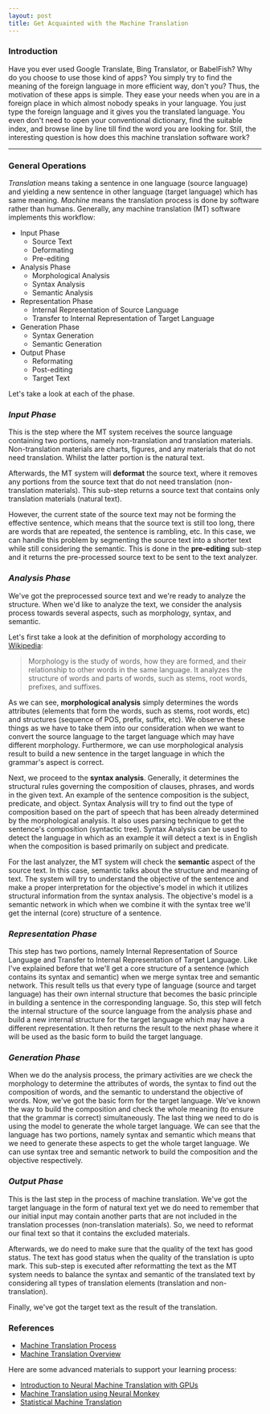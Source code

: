 ```yaml
---
layout: post
title: Get Acquainted with the Machine Translation 
---
```


### Introduction

Have you ever used Google Translate, Bing Translator, or BabelFish? Why do you choose to use those kind of apps? You simply try to find the meaning of the foreign language in more efficient way, don't you? Thus, the motivation of these apps is simple. They ease your needs when you are in a foreign place in which almost nobody speaks in your language. You just type the foreign language and it gives you the translated language. You even don't need to open your conventional dictionary, find the suitable index, and browse line by line till find the word you are looking for. Still, the interesting question is how does this machine translation software work?

-----

### General Operations

_Translation_ means taking a sentence in one language (source language) and yielding a new sentence in other language (target language) which has same meaning. _Machine_ means the translation process is done by software rather than humans. Generally, any machine translation (MT) software implements this workflow:

<ul>
	<li>Input Phase
		<ul>
			<li>Source Text</li>
			<li>Deformating</li>
			<li>Pre-editing</li>
		</ul>
	</li>
	<li>Analysis Phase
		<ul>
			<li>Morphological Analysis</li>
			<li>Syntax Analysis</li>
			<li>Semantic Analysis</li>
		</ul>
	</li>
	<li>Representation Phase
		<ul>
			<li>Internal Representation of Source Language</li>
			<li>Transfer to Internal Representation of Target Language</li>
		</ul>
	</li>
	<li>Generation Phase
		<ul>
			<li>Syntax Generation</li>
			<li>Semantic Generation</li>
		</ul>
	</li>
	<li>Output Phase
		<ul>
			<li>Reformating</li>
			<li>Post-editing</li>
			<li>Target Text</li>
		</ul>
	</li>
</ul>

Let's take a look at each of the phase.

### _Input Phase_

This is the step where the MT system receives the source language containing two portions, namely non-translation and translation materials. Non-translation materials are charts, figures, and any materials that do not need translation. Whilst the latter portion is the natural text.

Afterwards, the MT system will **deformat** the source text, where it removes any portions from the source text that do not need translation (non-translation materials). This sub-step returns a source text that contains only translation materials (natural text).

However, the current state of the source text may not be forming the effective sentence, which means that the source text is still too long, there are words that are repeated, the sentence is rambling, etc. In this case, we can handle this problem by segmenting the source text into a shorter text while still considering the semantic. This is done in the **pre-editing** sub-step and it returns the pre-processed source text to be sent to the text analyzer.

### _Analysis Phase_

We've got the preprocessed source text and we're ready to analyze the structure. When we'd like to analyze the text, we consider the analysis process towards several aspects, such as morphology, syntax, and semantic.

Let's first take a look at the definition of morphology according to <a href="https://en.wikipedia.org/wiki/Morphology_(linguistics)">Wikipedia</a>:

> Morphology is the study of words, how they are formed, and their relationship to other words in the same language. It analyzes the structure of words and parts of words, such as stems, root words, prefixes, and suffixes.

As we can see, **morphological analysis** simply determines the words attributes (elements that form the words, such as stems, root words, etc) and structures (sequence of POS, prefix, suffix, etc). We observe these things as we have to take them into our consideration when we want to convert the source language to the target language which may have different morphology. Furthermore, we can use morphological analysis result to build a new sentence in the target language in which the grammar's aspect is correct.

Next, we proceed to the **syntax analysis**. Generally, it determines the structural rules governing the composition of clauses, phrases, and words in the given text. An example of the sentence composition is the subject, predicate, and object. Syntax Analysis will try to find out the type of composition based on the part of speech that has been already determined by the morphological analysis. It also uses parsing technique to get the sentence's composition (syntactic tree). Syntax Analysis can be used to detect the language in which as an example it will detect a text is in English when the composition is based primarily on subject and predicate.

For the last analyzer, the MT system will check the **semantic** aspect of the source text. In this case, semantic talks about the structure and meaning of text. The system will try to understand the objective of the sentence and make a proper interpretation for the objective's model in which it utilizes structural information from the syntax analysis. The objective's model is a semantic network in which when we combine it with the syntax tree we'll get the internal (core) structure of a sentence.

### _Representation Phase_

This step has two portions, namely Internal Representation of Source Language and Transfer to Internal Representation of Target Language. Like I've explained before that we'll get a core structure of a sentence (which contains its syntax and semantic) when we merge syntax tree and semantic network. This result tells us that every type of language (source and target language) has their own internal structure that becomes the basic principle in building a sentence in the corresponding language. So, this step will fetch the internal structure of the source language from the analysis phase and build a new internal structure for the target language which may have a different representation. It then returns the result to the next phase where it will be used as the basic form to build the target language.

### _Generation Phase_

When we do the analysis process, the primary activities are we check the morphology to determine the attributes of words, the syntax to find out the composition of words, and the semantic to understand the objective of words. Now, we've got the basic form for the target language. We've known the way to build the composition and check the whole meaning (to ensure that the grammar is correct) simultaneously. The last thing we need to do is using the model to generate the whole target language. We can see that the language has two portions, namely syntax and semantic which means that we need to generate these aspects to get the whole target language. We can use syntax tree and semantic network to build the composition and the objective respectively.

### _Output Phase_

This is the last step in the process of machine translation. We've got the target language in the form of natural text yet we do need to remember that our initial input may contain another parts that are not included in the translation processes (non-translation materials). So, we need to reformat our final text so that it contains the excluded materials.

Afterwards, we do need to make sure that the quality of the text has good status. The text has good status when the quality of the translation is upto mark. This sub-step is executed after reformatting the text as the MT system needs to balance the syntax and semantic of the translated text by considering all types of translation elements (translation and non-translation).

Finally, we've got the target text as the result of the translation.

### References

<ul>
	<li><a href="http://language.worldofcomputing.net/category/machine-translation">Machine Translation Process</a></li>
	<li><a href="http://veredshwartz.blogspot.co.id/2015/08/machine-translation-1-overview.html">Machine Translation Overview</a></li>
</ul>

Here are some advanced materials to support your learning process:

<ul>
	<li><a href="https://devblogs.nvidia.com/parallelforall/introduction-neural-machine-translation-with-gpus/">Introduction to Neural Machine Translation with GPUs</a></li>
	<li><a href="http://neural-monkey.readthedocs.io/en/latest/machine_translation.html">Machine Translation using Neural Monkey</a></li>
	<li><a href="http://www.statmt.org/">Statistical Machine Translation</a></li>
</ul>